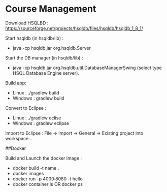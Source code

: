 # Course Management

Download HSQLBD : https://sourceforge.net/projects/hsqldb/files/hsqldb/hsqldb_1_8_1/

Start hsqldb (in hsqldb/lib) : 
* java -cp hsqldb.jar org.hsqldb.Server

Start the DB manager (in hsqldb/lib) : 
* java -cp hsqldb.jar org.hsqldb.util.DatabaseManagerSwing 
(select type HSQL Database Engine server).

Build app: 
* Linux : ./gradlew build
* Windows : gradlew build

Convert to Eclipse : 
* Linux : ./gradlew eclise
* Windows : gradlew eclipse

Import to Eclipse : File ->  Import -> General -> Existing project into workspace...


##Docker

Build and Launch the docker image :
* docker build -t name .
* docker images
* docker run -p 4000:8080 -t hello
* docker container ls OR docker ps